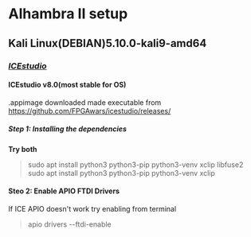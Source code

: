 # Alhambra II setup

## Kali Linux(DEBIAN)5.10.0-kali9-amd64

### *[ICEstudio](https://github.com/FPGAwars/icestudio)*
#### ICEstudio v8.0(most stable for OS)
.appimage downloaded made executable from <https://github.com/FPGAwars/icestudio/releases/>

##### Step 1: Installing the dependencies
**Try both**
> sudo apt install python3 python3-pip python3-venv xclip libfuse2
> sudo apt install python3 python3-pip python3-venv xclip

#### Steo 2: Enable APIO FTDI Drivers
If ICE APIO doesn't work try enabling from terminal
> apio drivers --ftdi-enable
